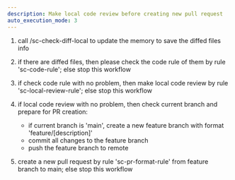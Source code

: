 ```yaml
---
description: Make local code review before creating new pull request
auto_execution_mode: 3
---
```


1. call /sc-check-diff-local to update the memory to save the diffed files info

2. if there are diffed files, then please check the code rule of them by rule 'sc-code-rule'; else stop this workflow

3. if check code rule with no problem, then make local code review by rule 'sc-local-review-rule'; else stop this workflow

4. if local code review with no problem, then check current branch and prepare for PR creation:
   - if current branch is 'main', create a new feature branch with format 'feature/[description]'
   - commit all changes to the feature branch
   - push the feature branch to remote

5. create a new pull request by rule 'sc-pr-format-rule' from feature branch to main; else stop this workflow
